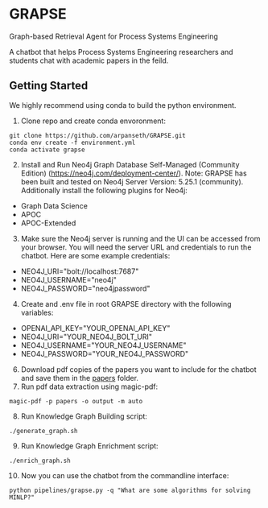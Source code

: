 # GRAPSE
Graph-based Retrieval Agent for Process Systems Engineering

A chatbot that helps Process Systems Engineering researchers and students chat with academic papers in the feild. 

## Getting Started
We highly recommend using conda to build the python environment.
1. Clone repo and create conda envoronment:
```
git clone https://github.com/arpanseth/GRAPSE.git
conda env create -f environment.yml
conda activate grapse
```
2. Install and Run Neo4j Graph Database Self-Managed (Community Edition) (https://neo4j.com/deployment-center/). 
Note: GRAPSE has been built and tested on Neo4j Server Version: 5.25.1 (community).
Additionally install the following plugins for Neo4j:
- Graph Data Science
- APOC
- APOC-Extended

3. Make sure the Neo4j server is running and the UI can be accessed from your browser. You will need the server URL and credentials to run the chatbot. Here are some example credentials:
- NEO4J_URI="bolt://localhost:7687"
- NEO4J_USERNAME="neo4j"
- NEO4J_PASSWORD="neo4jpassword"

4. Create and .env file in root GRAPSE directory with the following variables:
- OPENAI_API_KEY="YOUR_OPENAI_API_KEY"
- NEO4J_URI="YOUR_NEO4J_BOLT_URI"
- NEO4J_USERNAME="YOUR_NEO4J_USERNAME"
- NEO4J_PASSWORD="YOUR_NEO4J_PASSWORD"

6. Download pdf copies of the papers you want to include for the chatbot and save them in the [papers](papers) folder.
7. Run pdf data extraction using magic-pdf:
```
magic-pdf -p papers -o output -m auto
```
8. Run Knowledge Graph Building script:
``` 
./generate_graph.sh
```
9. Run Knowledge Graph Enrichment script:
```
./enrich_graph.sh
```
10. Now you can use the chatbot from the commandline interface:
```
python pipelines/grapse.py -q "What are some algorithms for solving MINLP?"
```
